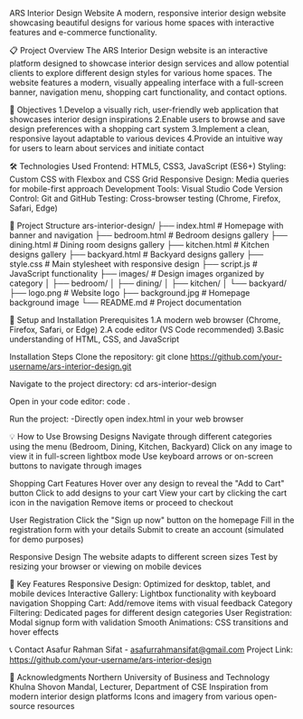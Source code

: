 ARS Interior Design Website
A modern, responsive interior design website showcasing beautiful designs for various home spaces with interactive features and e-commerce functionality.

📋 Project Overview
The ARS Interior Design website is an interactive platform designed to showcase interior design services and allow potential clients to explore different design styles for various home spaces. The website features a modern, visually appealing interface with a full-screen banner, navigation menu, shopping cart functionality, and contact options.

🎯 Objectives
1.Develop a visually rich, user-friendly web application that showcases interior design inspirations
2.Enable users to browse and save design preferences with a shopping cart system
3.Implement a clean, responsive layout adaptable to various devices
4.Provide an intuitive way for users to learn about services and initiate contact

🛠️ Technologies Used
Frontend: HTML5, CSS3, JavaScript (ES6+)
Styling: Custom CSS with Flexbox and CSS Grid
Responsive Design: Media queries for mobile-first approach
Development Tools: Visual Studio Code
Version Control: Git and GitHub
Testing: Cross-browser testing (Chrome, Firefox, Safari, Edge)

📁 Project Structure
ars-interior-design/
├── index.html          # Homepage with banner and navigation
├── bedroom.html        # Bedroom designs gallery
├── dining.html         # Dining room designs gallery
├── kitchen.html        # Kitchen designs gallery
├── backyard.html       # Backyard designs gallery
├── style.css           # Main stylesheet with responsive design
├── script.js           # JavaScript functionality
├── images/             # Design images organized by category
│   ├── bedroom/
│   ├── dining/
│   ├── kitchen/
│   └── backyard/
├── logo.png            # Website logo
├── background.jpg      # Homepage background image
└── README.md           # Project documentation

🚀 Setup and Installation
Prerequisites
1.A modern web browser (Chrome, Firefox, Safari, or Edge)
2.A code editor (VS Code recommended)
3.Basic understanding of HTML, CSS, and JavaScript

Installation Steps
Clone the repository:
git clone https://github.com/your-username/ars-interior-design.git

Navigate to the project directory:
cd ars-interior-design

Open in your code editor:
code .

Run the project:
-Directly open index.html in your web browser

💡 How to Use
Browsing Designs
Navigate through different categories using the menu (Bedroom, Dining, Kitchen, Backyard)
Click on any image to view it in full-screen lightbox mode
Use keyboard arrows or on-screen buttons to navigate through images

Shopping Cart Features
Hover over any design to reveal the "Add to Cart" button
Click to add designs to your cart
View your cart by clicking the cart icon in the navigation
Remove items or proceed to checkout

User Registration
Click the "Sign up now" button on the homepage
Fill in the registration form with your details
Submit to create an account (simulated for demo purposes)

Responsive Design
The website adapts to different screen sizes
Test by resizing your browser or viewing on mobile devices

🌟 Key Features
Responsive Design: Optimized for desktop, tablet, and mobile devices
Interactive Gallery: Lightbox functionality with keyboard navigation
Shopping Cart: Add/remove items with visual feedback
Category Filtering: Dedicated pages for different design categories
User Registration: Modal signup form with validation
Smooth Animations: CSS transitions and hover effects

📞 Contact
Asafur Rahman Sifat - asafurrahmansifat@gmail.com
Project Link: https://github.com/your-username/ars-interior-design

🙏 Acknowledgments
Northern University of Business and Technology Khulna
Shovon Mandal, Lecturer, Department of CSE
Inspiration from modern interior design platforms
Icons and imagery from various open-source resources

